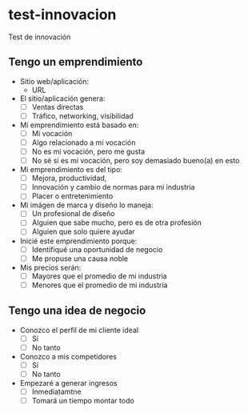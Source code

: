 # test-innovacion
Test de innovación

## Tengo un emprendimiento

- Sitio web/aplicación:
  - URL
- El sitio/aplicación genera:
  - [ ] Ventas directas
  - [ ] Tráfico, networking, visibilidad
- Mi emprendimiento está basado en:
  - [ ] Mi vocación
  - [ ] Algo relacionado a mi vocación
  - [ ] No es mi vocación, pero me gusta
  - [ ] No sé si es mi vocación, pero soy demasiado bueno(a) en esto
- Mi emprendimiento es del tipo:
  - [ ] Mejora, productividad, 
  - [ ] Innovación y cambio de normas para mi industria
  - [ ] Placer o entretenimiento
- Mi imágen de marca y diseño lo maneja:
  - [ ] Un profesional de diseño
  - [ ] Alguien que sabe mucho, pero es de otra profesión
  - [ ] Alguien que solo quiere ayudar
- Inicié este emprendimiento porque:
  - [ ] Identifiqué una oportunidad de negocio
  - [ ] Me propuse una causa noble
- Mis precios serán:
  - [ ] Mayores que el promedio de mi industria
  - [ ] Menores que el promedio de mi industria

## Tengo una idea de negocio

- Conozco el perfil de mi cliente ideal
  - [ ] Sí
  - [ ] No tanto
- Conozco a mis competidores
  - [ ] Sí
  - [ ] No tanto
- Empezaré a generar ingresos
  - [ ] Inmediatamtne
  - [ ] Tomará un tiempo montar todo
